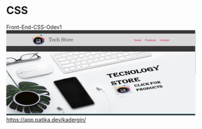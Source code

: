# CSS
Front-End-CSS-Odev1
![github](https://github.com/KaderErgin/CSS/blob/main/css-ss/css1.jpg)
<br>
https://app.patika.dev/kadergin/

